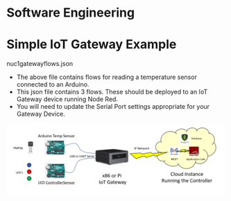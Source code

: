 # Software Engineering
# Simple IoT Gateway Example

nuc1gatewayflows.json

* The above file contains flows for reading a temperature sensor connected to an Arduino.
* This json file contains 3 flows.  These should be deployed to an IoT Gateway device running Node Red.
* You will need to update the Serial Port settings appropriate for your Gateway Device.

![Image of IoT](exampleiot.png)